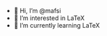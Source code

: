- 👋 Hi, I’m @mafsi
- 👀 I’m interested in LaTeX
- 🌱 I’m currently learning LaTeX

<!---
mafsi/mafsi is a ✨ special ✨ repository because its `README.md` (this file) appears on your GitHub profile.
You can click the Preview link to take a look at your changes.
--->
